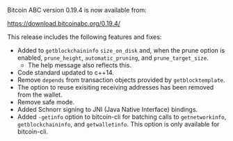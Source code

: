Bitcoin ABC version 0.19.4 is now available from:

  <https://download.bitcoinabc.org/0.19.4/>

This release includes the following features and fixes:
 - Added to `getblockchaininfo` `size_on_disk` and, when the prune option is 
   enabled, `prune_height`, `automatic_pruning`, and `prune_target_size`.
    - The help message also reflects this.
 - Code standard updated to c++14.
 - Remove `depends` from transaction objects provided by `getblocktemplate`.
 - The option to reuse exisiting receiving addresses has been removed from the wallet.
 - Remove safe mode.
 - Added Schnorr signing to JNI (Java Native Interface) bindings.
 - Added `-getinfo` option to bitcoin-cli for batching calls to `getnetworkinfo`, `getblockchaininfo`, and `getwalletinfo`.
   This option is only available for bitcoin-cli.

